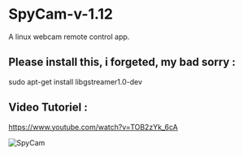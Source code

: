 # SpyCam-v-1.12
A linux webcam remote control app.

Please install this, i forgeted, my bad sorry :
---------------------------------------------

sudo apt-get install libgstreamer1.0-dev

Video Tutoriel : 
---------------

https://www.youtube.com/watch?v=TOB2zYk_6cA

![SpyCam](https://hebergeur-images.com/up/1b5b0323197a866961fdaa7d7702329d.png)
